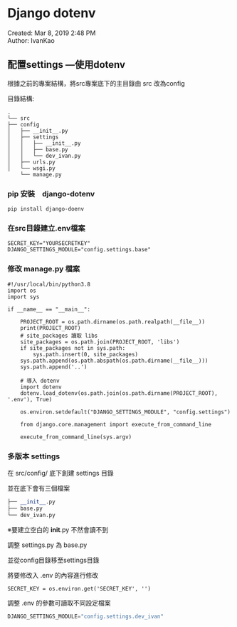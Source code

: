 # Django dotenv

Created: Mar 8, 2019 2:48 PM  
Author: IvanKao

## 配置settings —使用dotenv

根據之前的專案結構，將src專案底下的主目錄由 src 改為config

目錄結構:

```
.
└── src
├── config
│   ├── __init__.py
│   ├── settings
│   │   ├── __init__.py
│   │   ├── base.py
│   │   └── dev_ivan.py
│   ├── urls.py
│   └── wsgi.py
	└── manage.py
```

### pip 安裝　django-dotenv

```
pip install django-doenv
```

### 在src目錄建立.env檔案

```
SECRET_KEY="YOURSECRETKEY"
DJANGO_SETTINGS_MODULE="config.settings.base"
```

### 修改 manage.py 檔案

```
#!/usr/local/bin/python3.8
import os
import sys

if __name__ == "__main__":
    
    PROJECT_ROOT = os.path.dirname(os.path.realpath(__file__))
    print(PROJECT_ROOT)
    # site_packages 讀取 libs
    site_packages = os.path.join(PROJECT_ROOT, 'libs')
    if site_packages not in sys.path:
        sys.path.insert(0, site_packages)
    sys.path.append(os.path.abspath(os.path.dirname(__file__)))
    sys.path.append('..')
    
    # 導入 dotenv
    import dotenv
    dotenv.load_dotenv(os.path.join(os.path.dirname(PROJECT_ROOT), '.env'), True)

    os.environ.setdefault("DJANGO_SETTINGS_MODULE", "config.settings")

    from django.core.management import execute_from_command_line

    execute_from_command_line(sys.argv)
```

### 多版本 settings

在 src/config/ 底下創建 settings 目錄

並在底下會有三個檔案

```python
├── __init__.py
├── base.py
└── dev_ivan.py
```

※要建立空白的 __init__.py 不然會讀不到

調整 settings.py 為 base.py

並從config目錄移至settings目錄

將要修改入 .env 的內容進行修改

```
SECRET_KEY = os.environ.get('SECRET_KEY', '')
```


調整 .env 的參數可讀取不同設定檔案

```python
DJANGO_SETTINGS_MODULE="config.settings.dev_ivan"
```